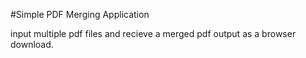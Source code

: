 #Simple PDF Merging Application

input multiple pdf files and recieve a merged pdf output as a browser download.
